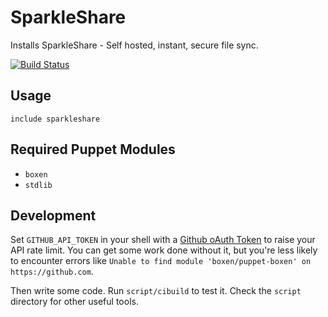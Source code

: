 # SparkleShare

Installs SparkleShare - Self hosted, instant, secure file sync.


[![Build Status](https://travis-ci.org/boxen/puppet-sparkleshare.svg?branch=master)](https://travis-ci.org/boxen/puppet-template)

## Usage

```puppet
include sparkleshare
```

## Required Puppet Modules

* `boxen`
* `stdlib`

## Development

Set `GITHUB_API_TOKEN` in your shell with a [Github oAuth Token](https://help.github.com/articles/creating-an-oauth-token-for-command-line-use) to raise your API rate limit. You can get some work done without it, but you're less likely to encounter errors like `Unable to find module 'boxen/puppet-boxen' on https://github.com`.

Then write some code. Run `script/cibuild` to test it. Check the `script`
directory for other useful tools.
